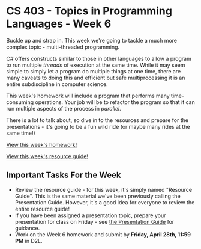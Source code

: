 # CS 403 - Topics in Programming Languages - Week 6

Buckle up and strap in. This week we're going to tackle a much more complex topic - multi-threaded programming. 

C# offers constructs similar to those in other languages to allow a program to run multiple *threads* of execution at the same time. While it may seem simple to simply let a program do multiple things at one time, there are many caveats to doing this and efficient but safe multiprocessing it is an entire subdiscipline in computer science. 

This week's homework will include a program that performs many time-consuming operations. Your job will be to refactor the program so that it can run multiple aspects of the process in *parallel*. 

There is a lot to talk about, so dive in to the resources and prepare for the presentations - it's going to be a fun wild ride (or maybe many rides at the same time!)

[View this week's homework!](homework/README.md)

[View this week's resource guide!](RESOURCES.md)

## Important Tasks For the Week

* Review the resource guide - for this week, it's simply named "Resource Guide". This is the same material we've been previously calling the Presentation Guide. However, it's a good idea for everyone to review the entire resource guide!
* If you have been assigned a presentation topic, prepare your presentation for class on Friday - see [the Presentation Guide](https://mnsu.learn.minnstate.edu/d2l/le/content/6192136/viewContent/59970825/View) for guidance.
* Work on the Week 6 homework and submit by **Friday, April 28th, 11:59 PM** in D2L.
